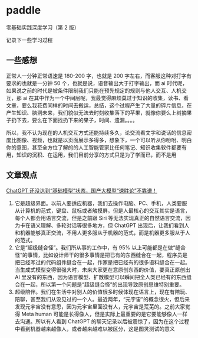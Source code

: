 # paddle

零基础实践深度学习（第 2 版）

记录下一些学习过程

## 一些感想

正常人一分钟正常语速是 180-200 字，也就是 200 字左右，而客服这种对打字有要求的也就是一分钟 50 个，也就是说，语音输出大于打字输出，而 ai 时代呢，如果说之前的时代是被条件限制我们只能在预先规定的规则与他人交互、人机交互，那 ai 在其中作为一个中间层呢，我最觉得麻烦莫过于知识的收集，读书、看文章，要么我花费同样的时间去搬运，总结，这个过程产生了大量的碎片信息，在产生知识、脑洞未来，我们貌似无法去时刻收集落下的苹果，就像你要么上树摘果子扔下去，要么在下面找扔下来的果子，时间、遗漏。。。。

所以，我不认为现在的人机交互方式还能持续多久，论交流看文字和说话的信息密度比图像、视频，也就是以页面展示多得多，想象下，一个可以听从你吩咐、明白你的意图，甚至全方位了解的的人工智能管家比任何笔记、知识收集软件都要有用，知识的沉积、在运用，我们目前分享的方式只是为了学而已，而不是用

## 文章观点

[ChatGPT 还没达到“基础模型”状态，国产大模型“速胜论”不靠谱！](https://mp.weixin.qq.com/s/0fOA7r08p9eyZaf3MkbU0Q)

1. 它是超级界面。以前人要适应机器，我们去操作电脑、PC、手机，人类要服从计算机的范式，键盘、鼠标或者触摸屏。但是人最核心的交互其实是语言，每个人都会用语言交流，但是之前跟 Siri 等无法实现真正的自然语言交流，因为卡在语义理解、多轮对话等很多地方，但 ChatGPT 出现后，让我们看到人和机器能够真正交流，不用人更多服从于机器的范式，而是机器更多服从于人的范式。
2. 它是“超级缝合怪”。我们所从事的工作中，有 95% 以上可能都是在做“缝合怪”的事情，比如设计师干的很多事情是把已有的东西缝合在一起，程序员是把已经写过的代码组件缝合在一起，作家是把已经有的很多语料缝合在一起。当生成式模型变得很强大时，未来大家更在意原创东西的价值，要真正原创出 AI 里没有的东西，因为语言模型、扩散模型可以瞬间把全人类已经有的东西缝合在一起，所以第一个问题是“超级缝合怪”的出现导致原创思维特别重要。
3. 超级陪伴。我们在生活中对别人的价值很多时候体现在语言上，现在有陪玩、陪聊，甚至我们从没见过的一个人。最近两年，“元宇宙”的概念很火，但后来发现元宇宙没有意思，因为元宇宙里面没有人，元宇宙是荒芜的。之前大家觉得 Meta human 可能是长得像人，但是实际上最重要的是它要能够像人一样去沟通。所以有人看到 ChatGPT 的聊天记录以后被震惊了，因为在这个过程中看到机器越来越像人，或者越来越难以被区分，这是图灵测试的意义
